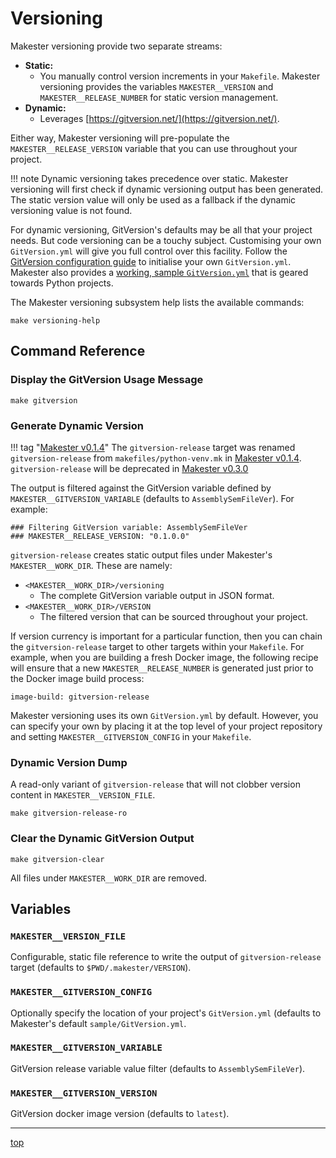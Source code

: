 # Versioning

Makester versioning provide two separate streams:

- **Static:**
    - You manually control version increments in your `Makefile`. Makester versioning provides the variables `MAKESTER__VERSION` and `MAKESTER__RELEASE_NUMBER` for static version management.
- **Dynamic:**
    - Leverages [https://gitversion.net/](https://gitversion.net/).

Either way, Makester versioning will pre-populate the `MAKESTER__RELEASE_VERSION` variable that
you can use throughout your project. 

!!! note
    Dynamic versioning takes precedence over static. Makester versioning will first check if dynamic
    versioning output has been generated. The static version value will only be used as a fallback
    if the dynamic versioning value is not found.

For dynamic versioning, GitVersion's defaults may be all that your project needs. But code versioning can be a touchy subject. Customising your own `GitVersion.yml` will give you full control over this facility. Follow the [GitVersion configuration guide](https://gitversion.net/docs/reference/configuration) to initialise your own `GitVersion.yml`. Makester also provides a [working, sample `GitVersion.yml`](https://github.com/loum/makester/blob/main/sample/GitVersion.yml) that is geared towards Python projects.

The Makester versioning subsystem help lists the available commands:
```
make versioning-help
```

## Command Reference

### Display the GitVersion Usage Message
```
make gitversion
```

### Generate Dynamic Version
!!! tag "[Makester v0.1.4](https://github.com/loum/makester/releases/tag/0.1.4)"
    The `gitversion-release` target was renamed `gitversion-release`  from `makefiles/python-venv.mk`
    in [Makester v0.1.4](https://github.com/loum/makester/releases/tag/0.1.4). `gitversion-release`
    will be deprecated in [Makester v0.3.0](https://github.com/loum/makester/releases/tag/0.3.0)

The output is filtered against the GitVersion variable defined by `MAKESTER__GITVERSION_VARIABLE`
(defaults to `AssemblySemFileVer`). For example:
```
### Filtering GitVersion variable: AssemblySemFileVer
### MAKESTER__RELEASE_VERSION: "0.1.0.0"
```

`gitversion-release` creates static output files under Makester's `MAKESTER__WORK_DIR`. These are namely:

- `<MAKESTER__WORK_DIR>/versioning`
    - The complete GitVersion variable output in JSON format.
- `<MAKESTER__WORK_DIR>/VERSION`
    - The filtered version that can be sourced throughout your project.

If version currency is important for a particular function, then you can chain the `gitversion-release` target to other targets within your `Makefile`. For example, when you are building a fresh Docker image, the following recipe will ensure that a new `MAKESTER__RELEASE_NUMBER` is generated just prior to the Docker image build process:
```
image-build: gitversion-release
```

Makester versioning uses its own `GitVersion.yml` by default. However, you can specify your own by placing it at the top level of your project repository and setting `MAKESTER__GITVERSION_CONFIG` in your `Makefile`.

### Dynamic Version Dump
A read-only variant of `gitversion-release` that will not clobber version content in `MAKESTER__VERSION_FILE`.
```
make gitversion-release-ro
```

### Clear the Dynamic GitVersion Output 
```
make gitversion-clear
```
All files under `MAKESTER__WORK_DIR` are removed.

## Variables
### `MAKESTER__VERSION_FILE`
Configurable, static file reference to write the output of `gitversion-release` target (defaults to `$PWD/.makester/VERSION`).

### `MAKESTER__GITVERSION_CONFIG`
Optionally specify the location of your project's `GitVersion.yml` (defaults to Makester's default `sample/GitVersion.yml`.

### `MAKESTER__GITVERSION_VARIABLE`
GitVersion release variable value filter (defaults to `AssemblySemFileVer`).

### `MAKESTER__GITVERSION_VERSION`
GitVersion docker image version (defaults to `latest`).

---
[top](#versioning)
